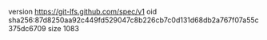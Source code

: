 version https://git-lfs.github.com/spec/v1
oid sha256:87d8250aa92c449fd529047c8b226cb7c0d131d68db2a767f07a55c375dc6709
size 1083
